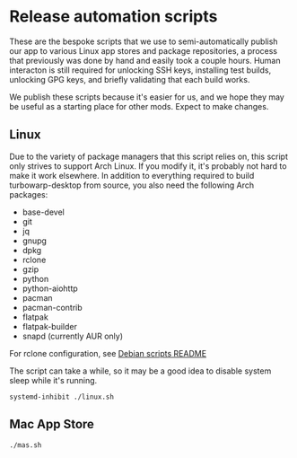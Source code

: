 # Release automation scripts

These are the bespoke scripts that we use to semi-automatically publish our app to various Linux app stores and package repositories, a process that previously was done by hand and easily took a couple hours. Human interacton is still required for unlocking SSH keys, installing test builds, unlocking GPG keys, and briefly validating that each build works.

We publish these scripts because it's easier for us, and we hope they may be useful as a starting place for other mods. Expect to make changes.

## Linux

Due to the variety of package managers that this script relies on, this script only strives to support Arch Linux. If you modify it, it's probably not hard to make it work elsewhere. In addition to everything required to build turbowarp-desktop from source, you also need the following Arch packages:

 - base-devel
 - git
 - jq
 - gnupg
 - dpkg
 - rclone
 - gzip
 - python
 - python-aiohttp
 - pacman
 - pacman-contrib
 - flatpak
 - flatpak-builder
 - snapd (currently AUR only)

For rclone configuration, see [Debian scripts README](../debian/README.md)

The script can take a while, so it may be a good idea to disable system sleep while it's running.

```
systemd-inhibit ./linux.sh
```

## Mac App Store

```
./mas.sh
```
